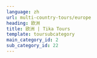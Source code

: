 ```yaml
---
language: zh
url: multi-country-tours/europe
heading: 欧洲
title: 欧洲 | Tika Tours
template: toursubcategory
main_category_id: 2
sub_category_id: 22
---
```

<div class="row content-row"><!-- 1413 (0)-->

</div>
